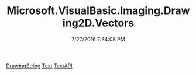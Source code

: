 ﻿---
title: Microsoft.VisualBasic.Imaging.Drawing2D.Vectors
date: 7/27/2016 7:34:08 PM
---

[DrawingString](T-Microsoft.VisualBasic.Imaging.Drawing2D.Vectors.DrawingString.html)
[Text](T-Microsoft.VisualBasic.Imaging.Drawing2D.Vectors.Text.html)
[TextAPI](T-Microsoft.VisualBasic.Imaging.Drawing2D.Vectors.TextAPI.html)
